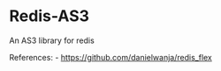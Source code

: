Redis-AS3
=========

An AS3 library for redis

References:
	- https://github.com/danielwanja/redis_flex
